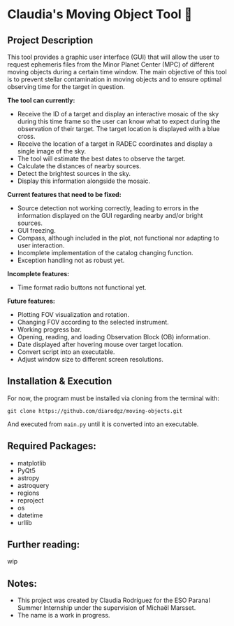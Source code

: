 # Claudia's Moving Object Tool 🌠

## Project Description

This tool provides a graphic user interface (GUI) that will allow the user to request ephemeris files from the Minor Planet Center (MPC) of different moving objects during a certain time window. The main objective of this tool is to prevent stellar contamination in moving objects
and to ensure optimal observing time for the target in question. 

**The tool can currently:**

* Receive the ID of a target and display an interactive mosaic of the sky during this time frame so the user can know what to expect during the observation of their target. The target location is displayed with a blue cross.
* Receive the location of a target in RADEC coordinates and display a single image of the sky.
* The tool will estimate the best dates to observe the target. 
* Calculate the distances of nearby sources.
* Detect the brightest sources in the sky. 
* Display this information alongside the mosaic.

**Current features that need to be fixed:**

* Source detection not working correctly, leading to errors in the information displayed on the GUI regarding nearby and/or bright sources.
* GUI freezing.
* Compass, although included in the plot, not functional nor adapting to user interaction.
* Incomplete implementation of the catalog changing function.
* Exception handling not as robust yet.

**Incomplete features:**

* Time format radio buttons not functional yet.

**Future features:**

* Plotting FOV visualization and rotation.
* Changing FOV according to the selected instrument.
* Working progress bar.
* Opening, reading, and loading Observation Block (OB) information.
* Date displayed after hovering mouse over target location.
* Convert script into an executable.
* Adjust window size to different screen resolutions.

## Installation & Execution

For now, the program must be installed via cloning from the terminal with:

```git clone https://github.com/diarodgz/moving-objects.git```

And executed from ```main.py``` until it is converted into an executable.

## Required Packages:

* matplotlib
* PyQt5
* astropy
* astroquery
* regions
* reproject
* os
* datetime
* urllib

## Further reading:

wip

## Notes:

* This project was created by Claudia Rodríguez for the ESO Paranal Summer Internship under the supervision of Michaël Marsset.
* The name is a work in progress.



